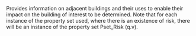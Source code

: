 Provides information on adjacent buildings and their uses to enable their impact on the building of interest to be determined. Note that for each instance of the property set used, where there is an existence of risk, there will be an instance of the property set Pset_Risk (q.v).
